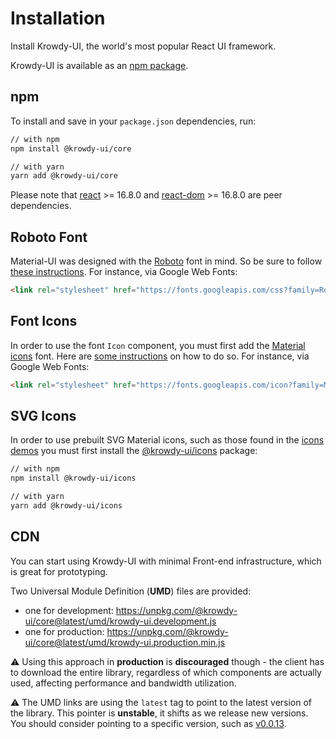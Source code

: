 # Installation

<p class="description">Install Krowdy-UI, the world's most popular React UI framework.</p>

Krowdy-UI is available as an [npm package](https://www.npmjs.com/packagekrowdymaterial-ui/core).

## npm

To install and save in your `package.json` dependencies, run:

```sh
// with npm
npm install @krowdy-ui/core

// with yarn
yarn add @krowdy-ui/core
```

Please note that [react](https://www.npmjs.com/package/react) >= 16.8.0 and [react-dom](https://www.npmjs.com/package/react-dom) >= 16.8.0 are peer dependencies.

## Roboto Font

Material-UI was designed with the [Roboto](https://fonts.google.com/specimen/Roboto)
font in mind. So be sure to follow [these instructions](/components/typography/#general).
For instance, via Google Web Fonts:

```html
<link rel="stylesheet" href="https://fonts.googleapis.com/css?family=Roboto:300,400,500,700&display=swap" />
```

## Font Icons

In order to use the font `Icon` component, you must first add the [Material icons](https://material.io/tools/icons/) font.
Here are [some instructions](/components/icons/#font-icons)
on how to do so.
For instance, via Google Web Fonts:
```html
<link rel="stylesheet" href="https://fonts.googleapis.com/icon?family=Material+Icons" />
```

## SVG Icons

In order to use prebuilt SVG Material icons, such as those found in the [icons demos](/components/icons/)
you must first install the [@krowdy-ui/icons](https://www.npmjs.com/package/@krowdy-ui/icons) package:

```sh
// with npm
npm install @krowdy-ui/icons

// with yarn
yarn add @krowdy-ui/icons
```

## CDN

You can start using Krowdy-UI with minimal Front-end infrastructure,
which is great for prototyping.

Two Universal Module Definition (**UMD**) files are provided:

- one for development: https://unpkg.com/@krowdy-ui/core@latest/umd/krowdy-ui.development.js
- one for production: https://unpkg.com/@krowdy-ui/core@latest/umd/krowdy-ui.production.min.js

<!-- You can follow [this CDN example](https://github.com/grovertb/krowdy-ui/tree/master/examples/cdn) to quickly get started. -->

⚠️ Using this approach in **production** is **discouraged** though -
the client has to download the entire library, regardless of which components are actually used,
affecting performance and bandwidth utilization.

⚠️ The UMD links are using the `latest` tag to point to the latest version of the library.
This pointer is **unstable**, it shifts as we release new versions.
You should consider pointing to a specific version, such as [v0.0.13](https://unpkg.com/@krowdy-ui/core@0.0.13/umd/krowdy-ui.development.js).
